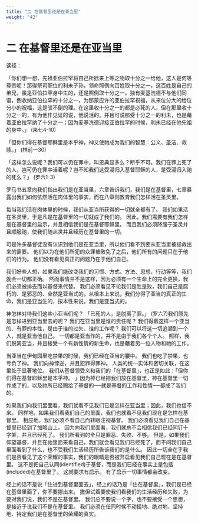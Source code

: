 ```yaml
---
title: "二 在基督里还是在亚当里"
weight: "42"
---
```


# 二 在基督里还是在亚当里


读经：

「你们想一想，先祖亚伯拉罕将自己所掳来上等之物取十分之一给他，这人是何等尊贵呢！那得祭司职位的利未子孙，领命照例向百姓取十分之一，这百姓是自己的弟兄，虽是亚伯拉罕身中生的，还是照例取十分之一。独有麦基洗德不与他们同谱，倒收纳亚伯拉罕的十分之一，为那蒙应许的亚伯拉罕祝福，从来位分大的给位分小的祝福，这是驳不倒的理。在这里收十分之一的都是必死的人，但在那里收十分之一的，有为他作见证的说，他说活的。并且可说那受十分之一的利未，也是藉着亚伯拉罕纳了十分之一；因为麦基洗德迎接亚伯拉罕的时候，利未已经在他先祖的身中。」
(来七4-10)

「但你们得在基督耶稣里是本乎神，神又使祂成为我们的智慧：公义、圣洁、救赎。」
(林前一30)

「这样怎么说呢？我们可以仍在罪中，叫恩典显多么？断乎不可。我们在罪上死了的人，岂可仍在罪中活着呢？岂不知我们这受浸归入基督耶稣的人，是受浸归入祂的死么？」
(罗六1-3)

罗马书五章向我们指出我们是在亚当里，六章告诉我们，我们是在基督里，七章暴露出我们如何依然活在肉体里的事实，而在八章则教育我们怎样活在圣灵里。

每当我们活在肉体里的时候，我们从亚当所获得的一切就全都有了。
我们如果活在圣灵里，于是凡是在基督里的一切就成了我们的。
因此，我们需要有我们怎样是在基督里的启示，并且相信我们是在基督耶稣里。
而且我们必须降服于圣灵并且顺服祂，使我们随从灵并且经历在基督里的一切。

可是许多基督徒没有认识到他们是在亚当里，所以他们看不到要从亚当里被拯救出来的需要。
他们以为在他们所犯的众罪被赦免了之后，他们所有的问题只在于他们的行为。
他们没有看见真正的问题乃在于他们自己。

我们好些人想，如果我们能改变我们的习惯、方式、方法、思想、行动等等，我们就会一切都正确。
然而事情并不是这样，因为必须有一个生命上的完全更换，我们必须被排去而以基督来代替。
我们必须看见不论我们是胜是败，我们自己是腐朽的、是邪恶的、全然是亚当式的，从根本上来说，我们分得了亚当的真正的生命，我们是亚当生的，按本性来说，我们是亚当式的。

神怎样对待我们这些小亚当们呢？
「已死的人，是脱离了罪。」
(罗六7)我们原先是怎样进到亚当里去的呢？
我们在亚当里是谁的责任呢？
我们得着这样一个亚当的、有罪的本性，是由于谁的过失、谁的工作呢？
我们可以将这一切追溯到一个人，就是亚当他自己。
一切都是亚当作的，并不是由于我们各个个人。
照样，我们脱离亚当，并且接受一个有新性情的新生命，也是藉着另一位人物和祂的工作。

当亚当在伊甸园里吃禁果的时候，我们已经在亚当的腰中。
我们也吃了禁果，也亏负了神。
我们向神悖逆，并且犯罪得罪神。
人类的统一实体和密切关联，在这里处于显著地位。
我们从基督领受义和我们的「在基督里」，也正是如此：「但你们得在基督耶稣里是本乎神。
」因为神已经把我们放在基督里，神在基督里一切作成了的，以及祂所已经赐给了基督的──就是基督的工作和性情──都成了我们的。

如果我们向我们里面看，我们就看不见我们已是怎样在亚当里；因此，我们也信不来。
同样地，如果我们看我们自己的里面，我们也就看不见我们现在是怎样在基督里。
相应地，我们必须不看自己而转眼注视基督。
我们必须看见我们自己在基督里已经到了加略山上。
因为向我们里面看，我们就总不会相信我们已经同钉十字架，并且已经死了。
我们所看到的全只是罪恶、失败、不够。
但是，如果我们仰望基督，并且在祂里面来看自己，我们就会看见我们已经死了，而不问我们自己里面看到了什么，也不受我们生活经历所告诉我们的是什么。
因此一切全在乎我们是否看见了这个荣耀的事实，我们的眼睛是否被开启看见我们自己现在是在基督里。
这不是把自己认同(identified)于基督，而是我们已经在事实上是包括(included)在基督里了。
这就要求有启示。
有了启示一切事情都会改变。

经上的话不是说「住进到基督里面去」，经上的话乃是「住在基督里」，我们是已经在基督里面了，你不要挪出来。
撒但试着要使我们看我们的生活经历和失败，为要对我们说，我们不是在基督里。
我们总不要说一个字，也不要接受一个思想，是接近于说我们不是在基督里。
我们必须在任同时候不动摇地、绝对地、坚持地、持定我们是在基督里的荣耀的真实。
